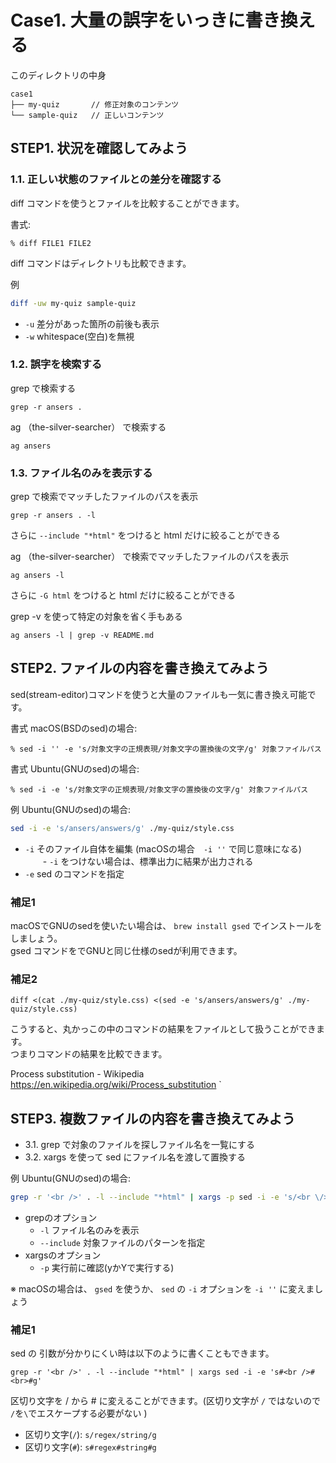 # Case1. 大量の誤字をいっきに書き換える

このディレクトリの中身

```
case1
├── my-quiz       // 修正対象のコンテンツ
└── sample-quiz   // 正しいコンテンツ
```


## STEP1. 状況を確認してみよう
### 1.1. 正しい状態のファイルとの差分を確認する
diff コマンドを使うとファイルを比較することができます。

書式:  
```
% diff FILE1 FILE2
```

diff コマンドはディレクトリも比較できます。

例
```sh
diff -uw my-quiz sample-quiz
```
- `-u` 差分があった箇所の前後も表示
- `-w` whitespace(空白)を無視

### 1.2. 誤字を検索する
grep で検索する
```
grep -r ansers .
```

ag （the-silver-searcher） で検索する
```
ag ansers
```

### 1.3. ファイル名のみを表示する
grep で検索でマッチしたファイルのパスを表示
```
grep -r ansers . -l
```
さらに `--include "*html"` をつけると html だけに絞ることができる

ag （the-silver-searcher） で検索でマッチしたファイルのパスを表示
```
ag ansers -l
```
さらに `-G html` をつけると html だけに絞ることができる


grep -v を使って特定の対象を省く手もある
```
ag ansers -l | grep -v README.md
```


## STEP2. ファイルの内容を書き換えてみよう

sed(stream-editor)コマンドを使うと大量のファイルも一気に書き換え可能です。

書式 macOS(BSDのsed)の場合:  
```
% sed -i '' -e 's/対象文字の正規表現/対象文字の置換後の文字/g' 対象ファイルパス
```

書式 Ubuntu(GNUのsed)の場合:  
```
% sed -i -e 's/対象文字の正規表現/対象文字の置換後の文字/g' 対象ファイルパス
```

例 Ubuntu(GNUのsed)の場合: 
```sh
sed -i -e 's/ansers/answers/g' ./my-quiz/style.css
```
- `-i` そのファイル自体を編集 (macOSの場合　`-i ''` で同じ意味になる)
　　- `-i` をつけない場合は、標準出力に結果が出力される
- `-e` sed のコマンドを指定

### 補足1
macOSでGNUのsedを使いたい場合は、 `brew install gsed` でインストールをしましょう。  
gsed コマンドをでGNUと同じ仕様のsedが利用できます。

### 補足2
```
diff <(cat ./my-quiz/style.css) <(sed -e 's/ansers/answers/g' ./my-quiz/style.css)
```
こうすると、丸かっこの中のコマンドの結果をファイルとして扱うことができます。  
つまりコマンドの結果を比較できます。

Process substitution - Wikipedia  
https://en.wikipedia.org/wiki/Process_substitution
`

## STEP3. 複数ファイルの内容を書き換えてみよう
- 3.1. grep で対象のファイルを探しファイル名を一覧にする
- 3.2. xargs を使って sed にファイル名を渡して置換する

例 Ubuntu(GNUのsed)の場合: 
```sh
grep -r '<br />' . -l --include "*html" | xargs -p sed -i -e 's/<br \/>/<br>/g'
```
- grepのオプション
  - `-l` ファイル名のみを表示
  - `--include` 対象ファイルのパターンを指定
- xargsのオプション
  - `-p` 実行前に確認(yかYで実行する)

※ macOSの場合は、 `gsed` を使うか、 `sed` の `-i` オプションを `-i ''` に変えましょう


### 補足1
sed の 引数が分かりにくい時は以下のように書くこともできます。
```
grep -r '<br />' . -l --include "*html" | xargs sed -i -e 's#<br />#<br>#g'
```
区切り文字を / から # に変えることができます。(区切り文字が `/` ではないので `/`を`\`でエスケープする必要がない )

- 区切り文字(`/`): `s/regex/string/g`
- 区切り文字(`#`): `s#regex#string#g`
